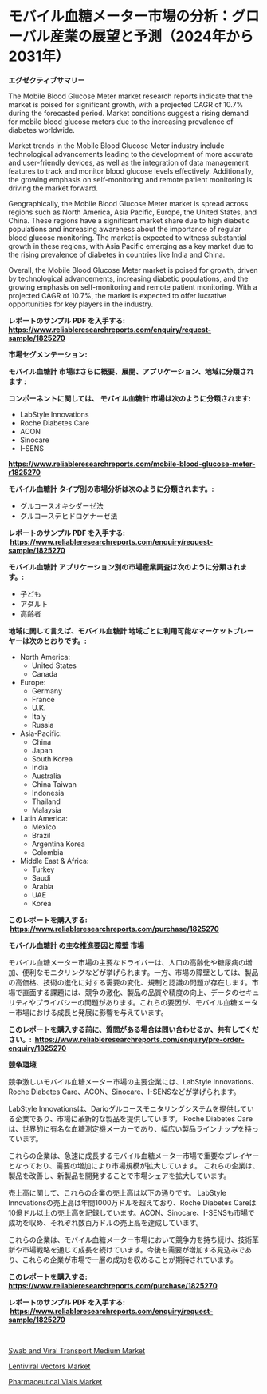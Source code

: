 <p><h1>モバイル血糖メーター市場の分析：グローバル産業の展望と予測（2024年から2031年）</h1></p><p><strong>エグゼクティブサマリー</strong></p>
<p><p>The Mobile Blood Glucose Meter market research reports indicate that the market is poised for significant growth, with a projected CAGR of 10.7% during the forecasted period. Market conditions suggest a rising demand for mobile blood glucose meters due to the increasing prevalence of diabetes worldwide.</p><p>Market trends in the Mobile Blood Glucose Meter industry include technological advancements leading to the development of more accurate and user-friendly devices, as well as the integration of data management features to track and monitor blood glucose levels effectively. Additionally, the growing emphasis on self-monitoring and remote patient monitoring is driving the market forward.</p><p>Geographically, the Mobile Blood Glucose Meter market is spread across regions such as North America, Asia Pacific, Europe, the United States, and China. These regions have a significant market share due to high diabetic populations and increasing awareness about the importance of regular blood glucose monitoring. The market is expected to witness substantial growth in these regions, with Asia Pacific emerging as a key market due to the rising prevalence of diabetes in countries like India and China.</p><p>Overall, the Mobile Blood Glucose Meter market is poised for growth, driven by technological advancements, increasing diabetic populations, and the growing emphasis on self-monitoring and remote patient monitoring. With a projected CAGR of 10.7%, the market is expected to offer lucrative opportunities for key players in the industry.</p></p>
<p><strong>レポートのサンプル PDF を入手する: <a href="https://www.reliableresearchreports.com/enquiry/request-sample/1825270">https://www.reliableresearchreports.com/enquiry/request-sample/1825270</a></strong></p>
<p><strong>市場セグメンテーション:</strong></p>
<p><strong> モバイル血糖計 市場はさらに概要、展開、アプリケーション、地域に分類されます :</strong></p>
<p><strong>コンポーネントに関しては、 モバイル血糖計 市場は次のように分類されます: &nbsp;</strong></p>
<p><ul><li>LabStyle Innovations</li><li>Roche Diabetes Care</li><li>ACON</li><li>Sinocare</li><li>I-SENS</li></ul></p>
<p><strong><a href="https://www.reliableresearchreports.com/mobile-blood-glucose-meter-r1825270">https://www.reliableresearchreports.com/mobile-blood-glucose-meter-r1825270</a></strong></p>
<p><strong> モバイル血糖計 タイプ別の市場分析は次のように分類されます。:</strong></p>
<p><ul><li>グルコースオキシダーゼ法</li><li>グルコースデヒドロゲナーゼ法</li></ul></p>
<p><strong>レポートのサンプル PDF を入手する: &nbsp;<a href="https://www.reliableresearchreports.com/enquiry/request-sample/1825270">https://www.reliableresearchreports.com/enquiry/request-sample/1825270</a></strong></p>
<p><strong> モバイル血糖計 アプリケーション別の市場産業調査は次のように分類されます。:</strong></p>
<p><ul><li>子ども</li><li>アダルト</li><li>高齢者</li></ul></p>
<p><strong>地域に関して言えば、モバイル血糖計 地域ごとに利用可能なマーケットプレーヤーは次のとおりです。:</strong></p>
<p><ul>
    <li>
        North America:
        <ul>
            <li>United States</li>
            <li>Canada</li>
        </ul>
    </li>
    <li>
        Europe:
        <ul>
            <li>Germany</li>
            <li>France</li>
            <li>U.K.</li>
            <li>Italy</li>
            <li>Russia</li>
        </ul>
    </li>
    <li>
        Asia-Pacific:
        <ul>
            <li>China</li>
            <li>Japan</li>
            <li>South Korea</li>
            <li>India</li>
            <li>Australia</li>
            <li>China Taiwan</li>
            <li>Indonesia</li>
            <li>Thailand</li>
            <li>Malaysia</li>
        </ul>
    </li>
    <li>
        Latin America:
        <ul>
            <li>Mexico</li>
            <li>Brazil</li>
            <li>Argentina Korea</li>
            <li>Colombia</li>
        </ul>
    </li>
    <li>
        Middle East & Africa:
        <ul>
            <li>Turkey</li>
            <li>Saudi</li>
            <li>Arabia</li>
            <li>UAE</li>
            <li>Korea</li>
        </ul>
    </li>
    </ul></p>
<p><strong>このレポートを購入する: &nbsp;<a href="https://www.reliableresearchreports.com/purchase/1825270">https://www.reliableresearchreports.com/purchase/1825270</a></strong></p>
<p><strong>モバイル血糖計 の主な推進要因と障壁 市場</strong></p>
<p><p>モバイル血糖メーター市場の主要なドライバーは、人口の高齢化や糖尿病の増加、便利なモニタリングなどが挙げられます。一方、市場の障壁としては、製品の高価格、技術の進化に対する需要の変化、規制と認識の問題が存在します。市場で直面する課題には、競争の激化、製品の品質や精度の向上、データのセキュリティやプライバシーの問題があります。これらの要因が、モバイル血糖メーター市場における成長と発展に影響を与えています。</p></p>
<p><strong>このレポートを購入する前に、質問がある場合は問い合わせるか、共有してください。:&nbsp; <a href="https://www.reliableresearchreports.com/enquiry/pre-order-enquiry/1825270">https://www.reliableresearchreports.com/enquiry/pre-order-enquiry/1825270</a></strong></p>
<p><strong>競争環境</strong></p>
<p><p>競争激しいモバイル血糖メーター市場の主要企業には、LabStyle Innovations、Roche Diabetes Care、ACON、Sinocare、I-SENSなどが挙げられます。 </p><p>LabStyle Innovationsは、Darioグルコースモニタリングシステムを提供している企業であり、市場に革新的な製品を提供しています。 Roche Diabetes Careは、世界的に有名な血糖測定機メーカーであり、幅広い製品ラインナップを持っています。 </p><p>これらの企業は、急速に成長するモバイル血糖メーター市場で重要なプレイヤーとなっており、需要の増加により市場規模が拡大しています。 これらの企業は、製品を改善し、新製品を開発することで市場シェアを拡大しています。</p><p>売上高に関して、これらの企業の売上高は以下の通りです。 LabStyle Innovationsの売上高は年間1000万ドルを超えており、Roche Diabetes Careは10億ドル以上の売上高を記録しています。ACON、Sinocare、I-SENSも市場で成功を収め、それぞれ数百万ドルの売上高を達成しています。</p><p>これらの企業は、モバイル血糖メーター市場において競争力を持ち続け、技術革新や市場戦略を通じて成長を続けています。今後も需要が増加する見込みであり、これらの企業が市場で一層の成功を収めることが期待されています。</p></p>
<p><strong>このレポートを購入する: &nbsp; <a href="https://www.reliableresearchreports.com/purchase/1825270">https://www.reliableresearchreports.com/purchase/1825270</a></strong></p>
<p><strong>レポートのサンプル PDF を入手する: &nbsp;<a href="https://www.reliableresearchreports.com/enquiry/request-sample/1825270">https://www.reliableresearchreports.com/enquiry/request-sample/1825270</a></strong><strong></strong></p>
<p>&nbsp;</p>
<p><p><a href="https://sore-arch-6db.notion.site/Swab-and-Viral-Transport-Medium-Market-Competitive-Analysis-Market-Trends-and-Forecast-to-2031-08ba0a001d034464a4276c10f763c3ff">Swab and Viral Transport Medium Market</a></p><p><a href="https://funky-papaya-cf4.notion.site/Lentiviral-Vectors-Market-The-Key-To-Successful-Business-Strategy-Forecast-Till-2031-dda95d38e5414bc1a7ebc06e7c1ac32f">Lentiviral Vectors Market</a></p><p><a href="https://confirmed-shield-e13.notion.site/Pharmaceutical-Vials-Market-Outlook-Industry-Overview-and-Forecast-2024-to-2031-867643425e0542d8a402e73138b58b63">Pharmaceutical Vials Market</a></p></p>